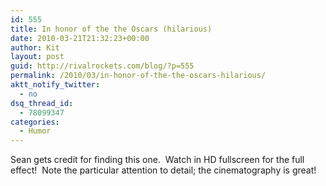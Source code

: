 ```yaml
---
id: 555
title: In honor of the the Oscars (hilarious)
date: 2010-03-21T21:32:23+00:00
author: Kit
layout: post
guid: http://rivalrockets.com/blog/?p=555
permalink: /2010/03/in-honor-of-the-the-oscars-hilarious/
aktt_notify_twitter:
  - no
dsq_thread_id:
  - 78099347
categories:
  - Humor
---
```

Sean gets credit for finding this one.  Watch in HD fullscreen for the full effect!  Note the particular attention to detail; the cinematography is great!